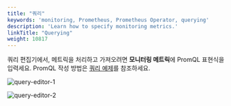```yaml
---
title: "쿼리"
keywords: 'monitoring, Prometheus, Prometheus Operator, querying'
description: 'Learn how to specify monitoring metrics.'
linkTitle: "Querying"
weight: 10817
---
```


쿼리 편집기에서, 메트릭을 처리하고 가져오려면 **모니터링 메트릭**에 PromQL 표현식을 입력세요. PromQL 작성 방법은 [쿼리 예제](https://prometheus.io/docs/prometheus/latest/querying/examples/)를 참조하세요.

![query-editor-1](/dist/assets/docs/v3.3/project-user-guide/custom-application-monitoring/visualization/querying/query-editor-1.png)

![query-editor-2](/dist/assets/docs/v3.3/project-user-guide/custom-application-monitoring/visualization/querying/query-editor-2.png)